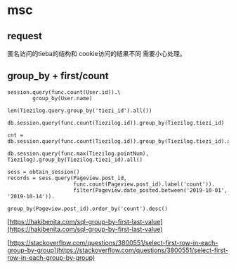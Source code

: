 # msc

## request 

匿名访问的tieba的结构和 cookie访问的结果不同
需要小心处理。



## group_by + first/count
```
session.query(func.count(User.id)).\
        group_by(User.name)

len(Tiezilog.query.group_by('tiezi_id').all())

db.session.query(func.count(Tiezilog.id)).group_by(Tiezilog.tiezi_id)

cnt = db.session.query(func.count(Tiezilog.id)).group_by(Tiezilog.tiezi_id).all()

db.session.query(func.max(Tiezilog.pointNum), Tiezilog).group_by(Tiezilog.tiezi_id).all()
```

```
sess = obtain_session()
records = sess.query(Pageview.post_id,
                     func.count(Pageview.post_id).label('count')).
                     filter(Pageview.date_posted.between('2019-10-01', '2019-10-14')).
                     group_by(Pageview.post_id).order_by('count').desc()
```

[https://hakibenita.com/sql-group-by-first-last-value](https://hakibenita.com/sql-group-by-first-last-value)

[https://stackoverflow.com/questions/3800551/select-first-row-in-each-group-by-group](https://stackoverflow.com/questions/3800551/select-first-row-in-each-group-by-group)